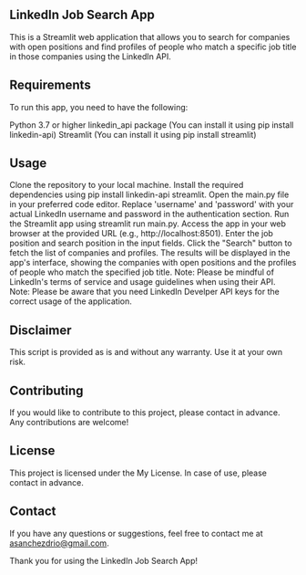 ## LinkedIn Job Search App
This is a Streamlit web application that allows you to search for companies with open positions and find profiles of people who match a specific job title in those companies using the LinkedIn API.

## Requirements
To run this app, you need to have the following:

Python 3.7 or higher
linkedin_api package (You can install it using pip install linkedin-api)
Streamlit (You can install it using pip install streamlit)

## Usage
Clone the repository to your local machine.
Install the required dependencies using pip install linkedin-api streamlit.
Open the main.py file in your preferred code editor.
Replace 'username' and 'password' with your actual LinkedIn username and password in the authentication section.
Run the Streamlit app using streamlit run main.py.
Access the app in your web browser at the provided URL (e.g., http://localhost:8501).
Enter the job position and search position in the input fields.
Click the "Search" button to fetch the list of companies and profiles.
The results will be displayed in the app's interface, showing the companies with open positions and the profiles of people who match the specified job title.
Note: Please be mindful of LinkedIn's terms of service and usage guidelines when using their API.
Note: Please be aware that you need LinkedIn Develper API keys for the correct usage of the application.

## Disclaimer
This script is provided as is and without any warranty. Use it at your own risk.

## Contributing
If you would like to contribute to this project, please contact in advance. Any contributions are welcome!

## License
This project is licensed under the My License. In case of use, please contact in advance.

## Contact
If you have any questions or suggestions, feel free to contact me at asanchezdrio@gmail.com.

Thank you for using the LinkedIn Job Search App!
